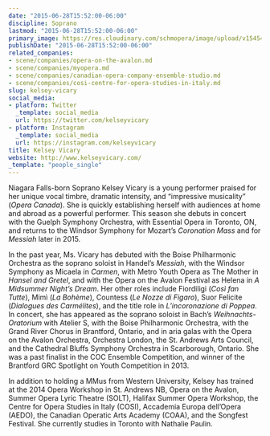 ```yaml
---
date: "2015-06-28T15:52:00-06:00"
discipline: Soprano
lastmod: "2015-06-28T15:52:00-06:00"
primary_image: https://res.cloudinary.com/schmopera/image/upload/v1545409169/media/webhook-uploads/1435524989024/KelseyVicary_headshotSquare.jpg.jpg
publishDate: "2015-06-28T15:52:00-06:00"
related_companies:
- scene/companies/opera-on-the-avalon.md
- scene/companies/myopera.md
- scene/companies/canadian-opera-company-ensemble-studio.md
- scene/companies/cosi-centre-for-opera-studies-in-italy.md
slug: kelsey-vicary
social_media:
- platform: Twitter
  _template: social_media
  url: https://twitter.com/kelseyvicary
- platform: Instagram
  _template: social_media
  url: https://instagram.com/kelseyvicary
title: Kelsey Vicary
website: http://www.kelseyvicary.com/
_template: "people_single"
---
```


Niagara Falls-born Soprano Kelsey Vicary is a young performer praised for her unique vocal timbre, dramatic intensity, and “impressive musicality” (*Opera Canada*). She is quickly establishing herself with audiences at home and abroad as a powerful performer.  This season she debuts in concert with the Guelph Symphony Orchestra, with Essential Opera in Toronto, ON, and returns to the Windsor Symphony for Mozart’s *Coronation Mass* and for *Messiah* later in 2015.
 
In the past year, Ms. Vicary has debuted with the Boise Philharmonic Orchestra as the soprano soloist in Handel’s *Messiah*, with the Windsor Symphony as Micaela in *Carmen*, with Metro Youth Opera as The Mother in *Hansel and Gretel*, and with the Opera on the Avalon Festival as Helena in *A Midsummer Night’s Dream*. Her other roles include Fiordiligi (*Così fan Tutte*), Mimì (*La Bohème*), Countess (*Le Nozze di Figaro*), Suor Felicite (*Dialogues des Carmélites*), and the title role in *L’incoronazione di Poppea*. In concert, she has appeared as the soprano soloist in Bach’s *Weihnachts-Oratorium* with Atelier S, with the Boise Philharmonic Orchestra, with the Grand River Chorus in Brantford, Ontario, and in aria galas with the Opera on the Avalon Orchestra, Orchestra London, the St. Andrews Arts Council, and the Cathedral Bluffs Symphony Orchestra in Scarborough, Ontario.  She was a past finalist in the COC Ensemble Competition, and winner of the Brantford GRC Spotlight on Youth Competition in 2013.  
 
In addition to holding a MMus from Western University, Kelsey has trained at the 2014 Opera Workshop in St. Andrews NB, Opera on the Avalon, Summer Opera Lyric Theatre (SOLT), Halifax Summer Opera Workshop, the Centre for Opera Studies in Italy (COSI), Accademia Europa dell’Opera (AEDO), the Canadian Operatic Arts Academy (COAA), and the Songfest Festival. She currently studies in Toronto with Nathalie Paulin.
